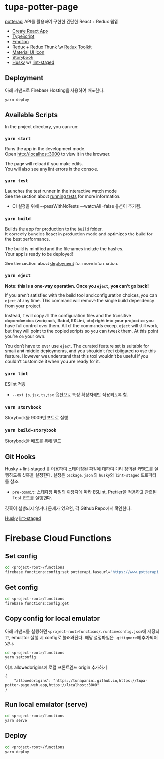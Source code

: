 # tupa-potter-page

[potterapi](https://www.potterapi.com/) API를 활용하여 구현한 간단한 React + Redux 웹앱

- [Create React App](https://github.com/facebook/create-react-app)
- [TypeScript](https://www.typescriptlang.org/)
- [Emotion](https://emotion.sh/)
- [Redux](https://redux.js.org/) + Redux Thunk \w [Redux Toolkit](https://redux-toolkit.js.org/)
- [Material UI Icon](https://material-ui.com/components/material-icons/)
- [Storybook](https://storybook.js.org/)
- [Husky](https://github.com/typicode/husky) w\ [lint-staged](https://github.com/okonet/lint-staged)

## Deployment

아래 커맨드로 Firebase Hosting을 사용하여 배포한다.

```
yarn deploy
```

## Available Scripts

In the project directory, you can run:

### `yarn start`

Runs the app in the development mode.<br />
Open [http://localhost:3000](http://localhost:3000) to view it in the browser.

The page will reload if you make edits.<br />
You will also see any lint errors in the console.

### `yarn test`

Launches the test runner in the interactive watch mode.<br />
See the section about [running tests](https://facebook.github.io/create-react-app/docs/running-tests) for more information.

- CI 설정을 위해 --passWithNoTests --watchAll=false 옵션이 추가됨.

### `yarn build`

Builds the app for production to the `build` folder.<br />
It correctly bundles React in production mode and optimizes the build for the best performance.

The build is minified and the filenames include the hashes.<br />
Your app is ready to be deployed!

See the section about [deployment](https://facebook.github.io/create-react-app/docs/deployment) for more information.

### `yarn eject`

**Note: this is a one-way operation. Once you `eject`, you can’t go back!**

If you aren’t satisfied with the build tool and configuration choices, you can `eject` at any time. This command will remove the single build dependency from your project.

Instead, it will copy all the configuration files and the transitive dependencies (webpack, Babel, ESLint, etc) right into your project so you have full control over them. All of the commands except `eject` will still work, but they will point to the copied scripts so you can tweak them. At this point you’re on your own.

You don’t have to ever use `eject`. The curated feature set is suitable for small and middle deployments, and you shouldn’t feel obligated to use this feature. However we understand that this tool wouldn’t be useful if you couldn’t customize it when you are ready for it.

### `yarn lint`

ESlint 적용

- `--ext js,jsx,ts,tsx` 옵션으로 특정 확장자에만 적용되도록 함.

### `yarn storybook`

Storybook을 9009번 포트로 실행

### `yarn build-storybook`

Storybook을 배포를 위해 빌드

## Git Hooks

Husky + lint-staged 를 이용하여 스테이징된 파일에 대하여 미리 정의된 커맨드를 실행하도록 깃훅을 설정한다. 설정은 `package.json` 의 `husky`와 `lint-staged` 프로퍼티를 참조.

- `pre-commit`: 스테이징 파일의 확장자에 따라 ESLint, Prettier을 적용하고 관련된 Test 코드를 실행한다.

깃훅이 실행되지 않거나 문제가 있으면, 각 Github Repo에서 확인한다.

[Husky](https://github.com/typicode/husky)
[lint-staged](https://github.com/okonet/lint-staged)

# Firebase Cloud Functions

## Set config

```bash
cd <project-root>/functions
firebase functions:config:set potterapi.baseurl="https://www.potterapi.com/v1"
```

## Get config

```bash
cd <project-root>/functions
firebase functions:config:get
```

## Copy config for local emulator

아래 커맨드를 실행하면 `<project-root>functions/.runtimeconfig.json`에 저장되고, emulator 실행 시 config로 불러와진다. 해당 설정파일은 `.gitignore`에 추가되어있다.

```bash
cd <project-root>/functions
yarn setconfig
```

이후 allowedorigins에 로컬 프론트엔드 origin 추가하기

```
{
    "allowedorigins": "https://tunapanini.github.io,https://tupa-potter-page.web.app,https://localhost:3000"
}
```

## Run local emulator (serve)

```bash
cd <project-root>/functions
yarn serve
```

## Deploy

```bash
cd <project-root>/functions
yarn deploy
```
